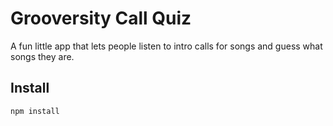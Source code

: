 Grooversity Call Quiz
=====================

A fun little app that lets people listen to intro calls for songs and guess what songs they are.

## Install

`npm install`

